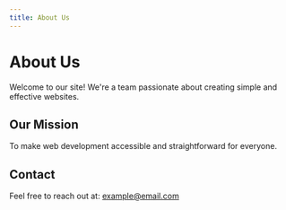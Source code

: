 ```yaml
---
title: About Us
---
```


# About Us

Welcome to our site! We're a team passionate about creating simple and effective websites.

## Our Mission

To make web development accessible and straightforward for everyone.

## Contact

Feel free to reach out at: example@email.com 